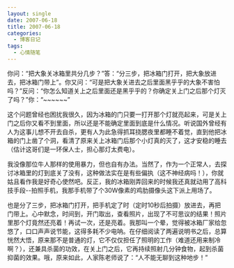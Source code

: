 ```yaml
---
layout: single
date: 2007-06-18
title: 2007-06-18
categories:
  - 博客日记
tags:
  - 心情随笔
---
```

你问：“把大象关冰箱里共分几步？”答：“分三步，把冰箱门打开，把大象放进去，把冰箱门带上”。你又问：“可是把大象关进去之后里面黑乎乎的大象不害怕吗？”反问：“你怎么知道关上之后里面还是黑乎乎的？你确定关上门之后那个灯灭了吗？”你：“~~~~~~”

这个问题曾经也困扰我很久，因为冰箱的门只要一打开那个灯就亮起来，可是关上门之后你又看不到里面，所以还是不能确定里面到底是什么情况。听说国外曾经有人为这事儿想不开去自杀，更有人为此急得抓耳挠腮夜里都睡不着觉，直到他把冰箱的门上凿了个洞，看清了原来关上冰箱门后那个小灯真的灭了，这才安稳的睡去（估计这哥们是一环保人士，担心那灯太费电）。

我没像那位牛人那样的使用暴力，但也自有办法。当然了，作为一个正常人，去探讨冰箱里的灯到底关了没有，这种做法实在是有些偏执（这不神经病吗！），你就姑且看作我是好奇心使然吧。反正，我的冰箱刚弄回来的时候我还真就动用了高科技手段--拍照手机，我那手机带了个30W像素的鸡肋摄像头这下派上用场了。

也是分了三步，把冰箱门打开，把手机定了时（定时10秒后拍摄）放进去，再把门带上。心中默念，时间到，开门取出，查看照片，出现了不可思议的结果！照片里那个灯竟然还亮着！再试一次，还是亮着。我那叫一个晕，觉得被冰箱厂家给忽悠了，口口声声说节能，这得多耗不少电呐。在仔细阅读了两遍说明书之后，总算恍然大悟，原来那不是普通的灯，它不仅仅担任了照明的工作（难道还用来制冷啊？），还兼具杀菌的功效，在关上门之后，它再持续照射几分钟食物，起到杀菌抑菌的效果。哦，原来如此，人家陈老师说了：“人不能无聊到这种地步！”
